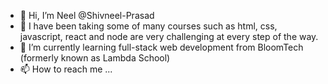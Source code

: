 - 👋 Hi, I’m Neel @Shivneel-Prasad
- 👀 I have been taking some of many courses such as html, css, javascript, react and node are very challenging at every step of the way.
- 🌱 I’m currently learning full-stack web development from BloomTech (formerly known as Lambda School)
- 📫 How to reach me ...

<!---
Shivneel-Prasad/Shivneel-Prasad is a ✨ special ✨ repository because its `README.md` (this file) appears on your GitHub profile.
You can click the Preview link to take a look at your changes.
--->
